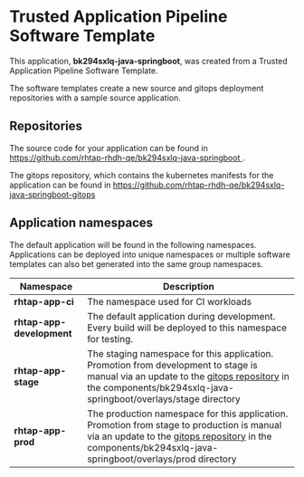 # Trusted Application Pipeline Software Template

This application, **bk294sxlq-java-springboot**, was created from a Trusted Application Pipeline Software Template.

The software templates create a new source and gitops deployment repositories with a sample source application. 

## Repositories

The source code for your application can be found in [https://github.com/rhtap-rhdh-qe/bk294sxlq-java-springboot ](https://github.com/rhtap-rhdh-qe/bk294sxlq-java-springboot ).
 
The gitops repository, which contains the kubernetes manifests for the application can be found in 
[https://github.com/rhtap-rhdh-qe/bk294sxlq-java-springboot-gitops ](https://github.com/rhtap-rhdh-qe/bk294sxlq-java-springboot-gitops ) 

## Application namespaces 

The default application will be found in the following namespaces. Applications can be deployed into unique namespaces or multiple software templates can also bet generated into the same group namespaces.  

|  Namespace   |  Description   |  
| -------- | -------- |
| **rhtap-app-ci** | The namespace used for CI workloads |
| **rhtap-app-development** | The default application during development. Every build will be deployed to this namespace for testing. |
| **rhtap-app-stage** | The staging namespace for this application. Promotion from development to stage is manual via an update to the [gitops repository](https://github.com/rhtap-rhdh-qe/bk294sxlq-java-springboot-gitops ) in the components/bk294sxlq-java-springboot/overlays/stage directory |
| **rhtap-app-prod** | The production namespace for this application. Promotion from stage to production is manual via an update to the [gitops repository](https://github.com/rhtap-rhdh-qe/bk294sxlq-java-springboot-gitops ) in the components/bk294sxlq-java-springboot/overlays/prod directory |